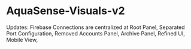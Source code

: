 # AquaSense-Visuals-v2
Updates: Firebase Connections are centralized at Root Panel, Separated Port Configuration, Removed Accounts Panel, Archive Panel, Refined UI, Mobile View, 
